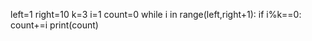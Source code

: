 left=1
right=10
k=3
i=1
count=0
while i in range(left,right+1):
     if i%k==0:
        count+=i
print(count)


